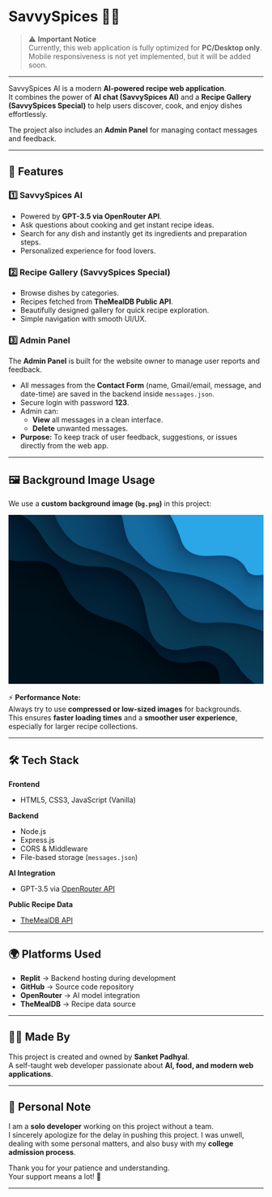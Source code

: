 # SavvySpices 👨‍🍳

> ⚠️ **Important Notice**  
> Currently, this web application is fully optimized for **PC/Desktop only**.  
> Mobile responsiveness is not yet implemented, but it will be added soon.  

---

SavvySpices AI is a modern **AI-powered recipe web application**.  
It combines the power of **AI chat (SavvySpices AI)** and a **Recipe Gallery (SavvySpices Special)** to help users discover, cook, and enjoy dishes effortlessly.  

The project also includes an **Admin Panel** for managing contact messages and feedback.

---

## 🚀 Features

### 1️⃣ SavvySpices AI
- Powered by **GPT-3.5 via OpenRouter API**.  
- Ask questions about cooking and get instant recipe ideas.  
- Search for any dish and instantly get its ingredients and preparation steps.  
- Personalized experience for food lovers.  

### 2️⃣ Recipe Gallery (SavvySpices Special)
- Browse dishes by categories.  
- Recipes fetched from **TheMealDB Public API**.  
- Beautifully designed gallery for quick recipe exploration.  
- Simple navigation with smooth UI/UX.  

### 3️⃣ Admin Panel
The **Admin Panel** is built for the website owner to manage user reports and feedback.  
- All messages from the **Contact Form** (name, Gmail/email, message, and date-time) are saved in the backend inside `messages.json`.  
- Secure login with password **123**.  
- Admin can:  
  - **View** all messages in a clean interface.  
  - **Delete** unwanted messages.  
- **Purpose:** To keep track of user feedback, suggestions, or issues directly from the web app.  

---

## 🖼️ Background Image Usage
We use a **custom background image (`bg.png`)** in this project:  

![Background Preview](assets/bg.png)  

⚡ **Performance Note:**  
Always try to use **compressed or low-sized images** for backgrounds.  
This ensures **faster loading times** and a **smoother user experience**, especially for larger recipe collections.  

---

## 🛠️ Tech Stack

**Frontend**
- HTML5, CSS3, JavaScript (Vanilla)

**Backend**
- Node.js  
- Express.js  
- CORS & Middleware  
- File-based storage (`messages.json`)  

**AI Integration**
- GPT-3.5 via [OpenRouter API](https://openrouter.ai)

**Public Recipe Data**
- [TheMealDB API](https://www.themealdb.com/api.php)

---

## 🌍 Platforms Used
- **Replit** → Backend hosting during development  
- **GitHub** → Source code repository  
- **OpenRouter** → AI model integration  
- **TheMealDB** → Recipe data source  

---

## 👨‍💻 Made By
This project is created and owned by **Sanket Padhyal**.  
A self-taught web developer passionate about **AI, food, and modern web applications**.  

---

## 🙏 Personal Note
I am a **solo developer** working on this project without a team.  
I sincerely apologize for the delay in pushing this project. I was unwell, dealing with some personal matters, and also busy with my **college admission process**.  

Thank you for your patience and understanding.  
Your support means a lot! 💙  

---
